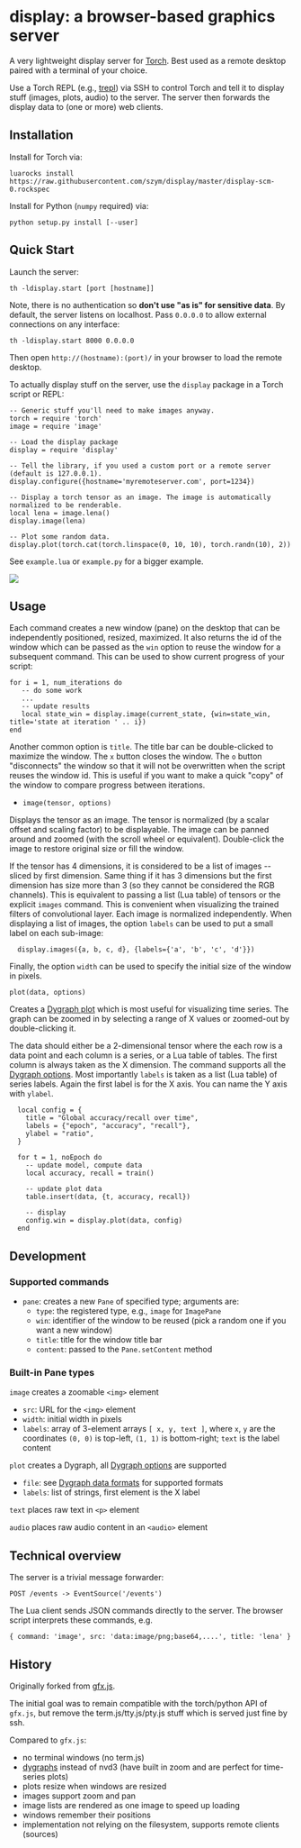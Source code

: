 # display: a browser-based graphics server

A very lightweight display server for [Torch](http://torch.ch). Best used as a remote desktop paired with a terminal of your choice.

Use a Torch REPL (e.g., [trepl](https://github.com/torch/trepl)) via SSH to control Torch and tell it to display stuff (images, plots, audio) to the server. The server then forwards the display data to (one or more) web clients.

## Installation

Install for Torch via:

    luarocks install https://raw.githubusercontent.com/szym/display/master/display-scm-0.rockspec

Install for Python (`numpy` required) via:

    python setup.py install [--user]

## Quick Start

Launch the server:

    th -ldisplay.start [port [hostname]]

Note, there is no authentication so **don't use "as is" for sensitive data**.
By default, the server listens on localhost. Pass `0.0.0.0` to allow external connections on any interface:

    th -ldisplay.start 8000 0.0.0.0

Then open `http://(hostname):(port)/` in your browser to load the remote desktop.

To actually display stuff on the server, use the `display` package in a Torch script or REPL:

    -- Generic stuff you'll need to make images anyway.
    torch = require 'torch'
    image = require 'image'
    
    -- Load the display package
    display = require 'display'
    
    -- Tell the library, if you used a custom port or a remote server (default is 127.0.0.1).
    display.configure({hostname='myremoteserver.com', port=1234})

    -- Display a torch tensor as an image. The image is automatically normalized to be renderable.
    local lena = image.lena()
    display.image(lena)
    
    -- Plot some random data.
    display.plot(torch.cat(torch.linspace(0, 10, 10), torch.randn(10), 2))

See `example.lua` or `example.py` for a bigger example.

![](https://raw.github.com/szym/display/master/example.png)

## Usage

Each command creates a new window (pane) on the desktop that can be independently positioned, resized, maximized.
It also returns the id of the window which can be passed as the `win` option to reuse the window
for a subsequent command. This can be used to show current progress of your script:

    for i = 1, num_iterations do
       -- do some work
       ...
       -- update results
       local state_win = display.image(current_state, {win=state_win, title='state at iteration ' .. i})
    end

Another common option is `title`. The title bar can be double-clicked to maximize the window.
The `x` button closes the window. The `o` button "disconnects" the window so that it will not be
overwritten when the script reuses the window id. This is useful if you want to make a quick "copy" of the window
to compare progress between iterations.

- `image(tensor, options)`

Displays the tensor as an image. The tensor is normalized (by a scalar offset and scaling factor) to be displayable.
The image can be panned around and zoomed (with the scroll wheel or equivalent).
Double-click the image to restore original size or fill the window.

If the tensor has 4 dimensions, it is considered to be a list of images -- sliced by first dimension.
Same thing if it has 3 dimensions but the first dimension has size more than 3 (so they cannot be considered
the RGB channels). This is equivalent to passing a list (Lua table) of tensors or the explicit `images` command.
This is convenient when visualizing the trained filters of convolutional layer. Each image is normalized independently.
When displaying a list of images, the option `labels` can be used to put a small label on each sub-image:

      display.images({a, b, c, d}, {labels={'a', 'b', 'c', 'd'}})

Finally, the option `width` can be used to specify the initial size of the window in pixels.

`plot(data, options)`

Creates a [Dygraph plot](http://dygraphs.com) which is most useful for visualizing time series.
The graph can be zoomed in by selecting a range of X values or zoomed-out by double-clicking it.

The data should either be a 2-dimensional tensor where the each row is a data point and each column is a series,
or a Lua table of tables. The first column is always taken as the X dimension. 
The command supports all the [Dygraph options](http://dygraphs.com/options.html).
Most importantly `labels` is taken as a list (Lua table) of series labels. Again the first label is for the X axis.
You can name the Y axis with `ylabel`.

      local config = {
        title = "Global accuracy/recall over time",
        labels = {"epoch", "accuracy", "recall"},
        ylabel = "ratio",
      }

      for t = 1, noEpoch do
        -- update model, compute data
        local accuracy, recall = train()

        -- update plot data
        table.insert(data, {t, accuracy, recall})

        -- display
        config.win = display.plot(data, config)
      end

## Development

### Supported commands

- `pane`: creates a new `Pane` of specified type; arguments are:
  - `type`: the registered type, e.g., `image` for `ImagePane`
  - `win`: identifier of the window to be reused (pick a random one if you want a new window)
  - `title`: title for the window title bar
  - `content`: passed to the `Pane.setContent` method

### Built-in Pane types

`image` creates a zoomable `<img>` element
  - `src`: URL for the `<img>` element
  - `width`: initial width in pixels
  - `labels`: array of 3-element arrays `[ x, y, text ]`, where `x`, `y` are the coordinates
    `(0, 0)` is top-left, `(1, 1)` is bottom-right; `text` is the label content

`plot` creates a Dygraph, all [Dygraph options](http://dygraphs.com/options.html) are supported
  - `file`: see [Dygraph data formats](http://dygraphs.com/data.html) for supported formats
  - `labels`: list of strings, first element is the X label

`text` places raw text in `<p>` element

`audio` places raw audio content in an `<audio>` element

## Technical overview

The server is a trivial message forwarder:

    POST /events -> EventSource('/events')

The Lua client sends JSON commands directly to the server. The browser script
interprets these commands, e.g.

    { command: 'image', src: 'data:image/png;base64,....', title: 'lena' }

## History

Originally forked from [gfx.js](https://github.com/clementfarabet/gfx.js/).

The initial goal was to remain compatible with the torch/python API of `gfx.js`,
but remove the term.js/tty.js/pty.js stuff which is served just fine by ssh.

Compared to `gfx.js`:

  - no terminal windows (no term.js)
  - [dygraphs](http://dygraphs.com/) instead of nvd3 (have built in zoom and are perfect for time-series plots)
  - plots resize when windows are resized
  - images support zoom and pan
  - image lists are rendered as one image to speed up loading
  - windows remember their positions
  - implementation not relying on the filesystem, supports remote clients (sources)
